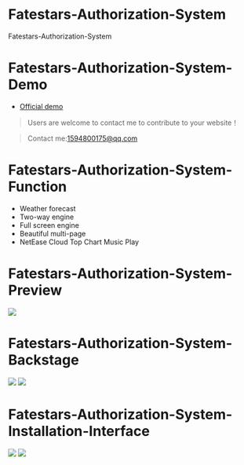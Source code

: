 # Fatestars-Authorization-System
Fatestars-Authorization-System
# Fatestars-Authorization-System-Demo
- [Official demo](https://authorization.system.fatestars.com/)
> Users are welcome to contact me to contribute to your website！

> Contact me:1594800175@qq.com
# Fatestars-Authorization-System-Function
- Weather forecast
- Two-way engine
- Full screen engine
- Beautiful multi-page
- NetEase Cloud Top Chart Music Play
# Fatestars-Authorization-System-Preview
![](https://s3.bmp.ovh/imgs/2021/08/a93bce34d90710f5.png)
# Fatestars-Authorization-System-Backstage
![](https://img13.360buyimg.com/ddimg/jfs/t1/191717/31/17867/164278/6113d1d6Ee0281211/e01fbdd8f0259645.png)
![](https://img13.360buyimg.com/ddimg/jfs/t1/186390/15/17858/309122/6113d504Edd9e9b79/f58f80492fab629d.png)
# Fatestars-Authorization-System-Installation-Interface
![](https://s3.bmp.ovh/imgs/2021/08/530935c0575fdd6e.png)
![](https://s3.bmp.ovh/imgs/2021/08/8dada6af136a1e37.png)
